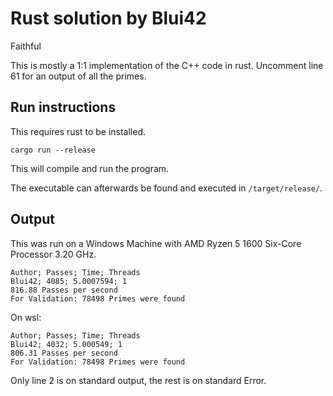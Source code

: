 # Rust solution by Blui42

Faithful

This is mostly a 1:1 implementation of the C++ code in rust.
Uncomment line 61 for an output of all the primes.

## Run instructions

This requires rust to be installed.

```cargo run --release```

This will compile and run the program.

The executable can afterwards be found and executed in `/target/release/`.

## Output

This was run on a Windows Machine with AMD Ryzen 5 1600 Six-Core Processor 3.20 GHz.

```
Author; Passes; Time; Threads
Blui42; 4085; 5.0007594; 1
816.88 Passes per second
For Validation: 78498 Primes were found
```

On wsl:

```
Author; Passes; Time; Threads
Blui42; 4032; 5.000549; 1
806.31 Passes per second
For Validation: 78498 Primes were found
```

Only line 2 is on standard output, the rest is on standard Error.
